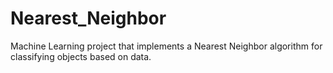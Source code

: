 # Nearest_Neighbor
Machine Learning project that implements a Nearest Neighbor algorithm for classifying objects based on data.
